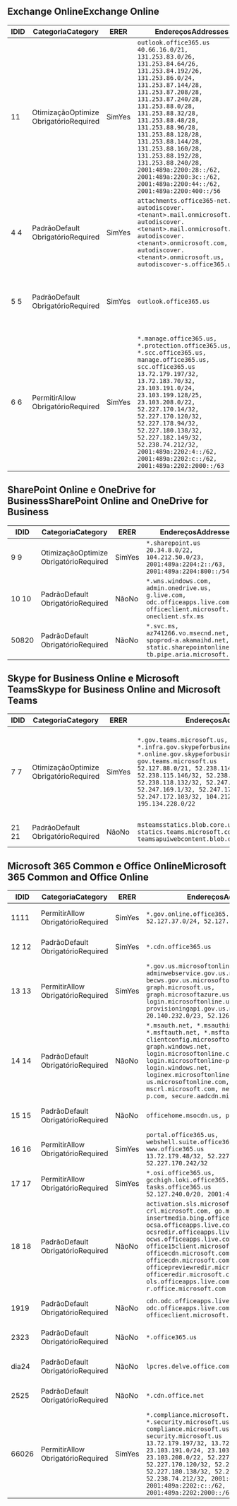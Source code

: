 <!--THIS FILE IS AUTOMATICALLY GENERATED. MANUAL CHANGES WILL BE OVERWRITTEN.-->
<!--Please contact the Office 365 Endpoints team with any questions.-->
<!--USGovGCCHigh endpoints version 2020052800-->
<!--File generated 2020-05-28 11:00:09.4853-->

## <a name="exchange-online"></a><span data-ttu-id="6e9e8-101">Exchange Online</span><span class="sxs-lookup"><span data-stu-id="6e9e8-101">Exchange Online</span></span>

<span data-ttu-id="6e9e8-102">ID</span><span class="sxs-lookup"><span data-stu-id="6e9e8-102">ID</span></span> | <span data-ttu-id="6e9e8-103">Categoria</span><span class="sxs-lookup"><span data-stu-id="6e9e8-103">Category</span></span> | <span data-ttu-id="6e9e8-104">ER</span><span class="sxs-lookup"><span data-stu-id="6e9e8-104">ER</span></span> | <span data-ttu-id="6e9e8-105">Endereços</span><span class="sxs-lookup"><span data-stu-id="6e9e8-105">Addresses</span></span> | <span data-ttu-id="6e9e8-106">Portas</span><span class="sxs-lookup"><span data-stu-id="6e9e8-106">Ports</span></span>
-- | -------------------- | --- | ------------------------------------------------------------------------------------------------------------------------------------------------------------------------------------------------------------------------------------------------------------------------------------------------------------------------------------------------------------------------------------------------------------------------------------------------ | -------------------------------
<span data-ttu-id="6e9e8-107">1</span><span class="sxs-lookup"><span data-stu-id="6e9e8-107">1</span></span> | <span data-ttu-id="6e9e8-108">Otimização</span><span class="sxs-lookup"><span data-stu-id="6e9e8-108">Optimize</span></span><BR><span data-ttu-id="6e9e8-109">Obrigatório</span><span class="sxs-lookup"><span data-stu-id="6e9e8-109">Required</span></span> | <span data-ttu-id="6e9e8-110">Sim</span><span class="sxs-lookup"><span data-stu-id="6e9e8-110">Yes</span></span> | `outlook.office365.us`<BR>`40.66.16.0/21, 131.253.83.0/26, 131.253.84.64/26, 131.253.84.192/26, 131.253.86.0/24, 131.253.87.144/28, 131.253.87.208/28, 131.253.87.240/28, 131.253.88.0/28, 131.253.88.32/28, 131.253.88.48/28, 131.253.88.96/28, 131.253.88.128/28, 131.253.88.144/28, 131.253.88.160/28, 131.253.88.192/28, 131.253.88.240/28, 2001:489a:2200:28::/62, 2001:489a:2200:3c::/62, 2001:489a:2200:44::/62, 2001:489a:2200:400::/56` | <span data-ttu-id="6e9e8-111">**TCP:** 443, 80</span><span class="sxs-lookup"><span data-stu-id="6e9e8-111">**TCP:** 443, 80</span></span>
<span data-ttu-id="6e9e8-112">4 </span><span class="sxs-lookup"><span data-stu-id="6e9e8-112">4</span></span> | <span data-ttu-id="6e9e8-113">Padrão</span><span class="sxs-lookup"><span data-stu-id="6e9e8-113">Default</span></span><BR><span data-ttu-id="6e9e8-114">Obrigatório</span><span class="sxs-lookup"><span data-stu-id="6e9e8-114">Required</span></span> | <span data-ttu-id="6e9e8-115">Sim</span><span class="sxs-lookup"><span data-stu-id="6e9e8-115">Yes</span></span> | `attachments.office365-net.us, autodiscover.<tenant>.mail.onmicrosoft.com, autodiscover.<tenant>.mail.onmicrosoft.us, autodiscover.<tenant>.onmicrosoft.com, autodiscover.<tenant>.onmicrosoft.us, autodiscover-s.office365.us` | <span data-ttu-id="6e9e8-116">**TCP:** 443, 80</span><span class="sxs-lookup"><span data-stu-id="6e9e8-116">**TCP:** 443, 80</span></span>
<span data-ttu-id="6e9e8-117">5 </span><span class="sxs-lookup"><span data-stu-id="6e9e8-117">5</span></span> | <span data-ttu-id="6e9e8-118">Padrão</span><span class="sxs-lookup"><span data-stu-id="6e9e8-118">Default</span></span><BR><span data-ttu-id="6e9e8-119">Obrigatório</span><span class="sxs-lookup"><span data-stu-id="6e9e8-119">Required</span></span> | <span data-ttu-id="6e9e8-120">Sim</span><span class="sxs-lookup"><span data-stu-id="6e9e8-120">Yes</span></span> | `outlook.office365.us` | <span data-ttu-id="6e9e8-121">**TCP:** 143, 25, 587, 993, 995</span><span class="sxs-lookup"><span data-stu-id="6e9e8-121">**TCP:** 143, 25, 587, 993, 995</span></span>
<span data-ttu-id="6e9e8-122">6 </span><span class="sxs-lookup"><span data-stu-id="6e9e8-122">6</span></span> | <span data-ttu-id="6e9e8-123">Permitir</span><span class="sxs-lookup"><span data-stu-id="6e9e8-123">Allow</span></span><BR><span data-ttu-id="6e9e8-124">Obrigatório</span><span class="sxs-lookup"><span data-stu-id="6e9e8-124">Required</span></span> | <span data-ttu-id="6e9e8-125">Sim</span><span class="sxs-lookup"><span data-stu-id="6e9e8-125">Yes</span></span> | `*.manage.office365.us, *.protection.office365.us, *.scc.office365.us, manage.office365.us, scc.office365.us`<BR>`13.72.179.197/32, 13.72.183.70/32, 23.103.191.0/24, 23.103.199.128/25, 23.103.208.0/22, 52.227.170.14/32, 52.227.170.120/32, 52.227.178.94/32, 52.227.180.138/32, 52.227.182.149/32, 52.238.74.212/32, 2001:489a:2202:4::/62, 2001:489a:2202:c::/62, 2001:489a:2202:2000::/63` | <span data-ttu-id="6e9e8-126">**TCP:** 25, 443</span><span class="sxs-lookup"><span data-stu-id="6e9e8-126">**TCP:** 25, 443</span></span>

## <a name="sharepoint-online-and-onedrive-for-business"></a><span data-ttu-id="6e9e8-127">SharePoint Online e OneDrive for Business</span><span class="sxs-lookup"><span data-stu-id="6e9e8-127">SharePoint Online and OneDrive for Business</span></span>

<span data-ttu-id="6e9e8-128">ID</span><span class="sxs-lookup"><span data-stu-id="6e9e8-128">ID</span></span> | <span data-ttu-id="6e9e8-129">Categoria</span><span class="sxs-lookup"><span data-stu-id="6e9e8-129">Category</span></span> | <span data-ttu-id="6e9e8-130">ER</span><span class="sxs-lookup"><span data-stu-id="6e9e8-130">ER</span></span> | <span data-ttu-id="6e9e8-131">Endereços</span><span class="sxs-lookup"><span data-stu-id="6e9e8-131">Addresses</span></span> | <span data-ttu-id="6e9e8-132">Portas</span><span class="sxs-lookup"><span data-stu-id="6e9e8-132">Ports</span></span>
-- | -------------------- | --- | ------------------------------------------------------------------------------------------------------------------------- | ----------------
<span data-ttu-id="6e9e8-133">9 </span><span class="sxs-lookup"><span data-stu-id="6e9e8-133">9</span></span> | <span data-ttu-id="6e9e8-134">Otimização</span><span class="sxs-lookup"><span data-stu-id="6e9e8-134">Optimize</span></span><BR><span data-ttu-id="6e9e8-135">Obrigatório</span><span class="sxs-lookup"><span data-stu-id="6e9e8-135">Required</span></span> | <span data-ttu-id="6e9e8-136">Sim</span><span class="sxs-lookup"><span data-stu-id="6e9e8-136">Yes</span></span> | `*.sharepoint.us`<BR>`20.34.8.0/22, 104.212.50.0/23, 2001:489a:2204:2::/63, 2001:489a:2204:800::/54` | <span data-ttu-id="6e9e8-137">**TCP:** 443, 80</span><span class="sxs-lookup"><span data-stu-id="6e9e8-137">**TCP:** 443, 80</span></span>
<span data-ttu-id="6e9e8-138">10 </span><span class="sxs-lookup"><span data-stu-id="6e9e8-138">10</span></span> | <span data-ttu-id="6e9e8-139">Padrão</span><span class="sxs-lookup"><span data-stu-id="6e9e8-139">Default</span></span><BR><span data-ttu-id="6e9e8-140">Obrigatório</span><span class="sxs-lookup"><span data-stu-id="6e9e8-140">Required</span></span> | <span data-ttu-id="6e9e8-141">Não</span><span class="sxs-lookup"><span data-stu-id="6e9e8-141">No</span></span> | `*.wns.windows.com, admin.onedrive.us, g.live.com, odc.officeapps.live.com, officeclient.microsoft.com, oneclient.sfx.ms` | <span data-ttu-id="6e9e8-142">**TCP:** 443, 80</span><span class="sxs-lookup"><span data-stu-id="6e9e8-142">**TCP:** 443, 80</span></span>
<span data-ttu-id="6e9e8-143">508</span><span class="sxs-lookup"><span data-stu-id="6e9e8-143">20</span></span> | <span data-ttu-id="6e9e8-144">Padrão</span><span class="sxs-lookup"><span data-stu-id="6e9e8-144">Default</span></span><BR><span data-ttu-id="6e9e8-145">Obrigatório</span><span class="sxs-lookup"><span data-stu-id="6e9e8-145">Required</span></span> | <span data-ttu-id="6e9e8-146">Não</span><span class="sxs-lookup"><span data-stu-id="6e9e8-146">No</span></span> | `*.svc.ms, az741266.vo.msecnd.net, spoprod-a.akamaihd.net, static.sharepointonline.com, tb.pipe.aria.microsoft.com` | <span data-ttu-id="6e9e8-147">**TCP:** 443, 80</span><span class="sxs-lookup"><span data-stu-id="6e9e8-147">**TCP:** 443, 80</span></span>

## <a name="skype-for-business-online-and-microsoft-teams"></a><span data-ttu-id="6e9e8-148">Skype for Business Online e Microsoft Teams</span><span class="sxs-lookup"><span data-stu-id="6e9e8-148">Skype for Business Online and Microsoft Teams</span></span>

<span data-ttu-id="6e9e8-149">ID</span><span class="sxs-lookup"><span data-stu-id="6e9e8-149">ID</span></span> | <span data-ttu-id="6e9e8-150">Categoria</span><span class="sxs-lookup"><span data-stu-id="6e9e8-150">Category</span></span> | <span data-ttu-id="6e9e8-151">ER</span><span class="sxs-lookup"><span data-stu-id="6e9e8-151">ER</span></span> | <span data-ttu-id="6e9e8-152">Endereços</span><span class="sxs-lookup"><span data-stu-id="6e9e8-152">Addresses</span></span> | <span data-ttu-id="6e9e8-153">Portas</span><span class="sxs-lookup"><span data-stu-id="6e9e8-153">Ports</span></span>
-- | -------------------- | --- | --------------------------------------------------------------------------------------------------------------------------------------------------------------------------------------------------------------------------------------------------------------------------------------------------------------------------------- | ---------------------------------------------------
<span data-ttu-id="6e9e8-154">7 </span><span class="sxs-lookup"><span data-stu-id="6e9e8-154">7</span></span> | <span data-ttu-id="6e9e8-155">Otimização</span><span class="sxs-lookup"><span data-stu-id="6e9e8-155">Optimize</span></span><BR><span data-ttu-id="6e9e8-156">Obrigatório</span><span class="sxs-lookup"><span data-stu-id="6e9e8-156">Required</span></span> | <span data-ttu-id="6e9e8-157">Sim</span><span class="sxs-lookup"><span data-stu-id="6e9e8-157">Yes</span></span> | `*.gov.teams.microsoft.us, *.infra.gov.skypeforbusiness.us, *.online.gov.skypeforbusiness.us, gov.teams.microsoft.us`<BR>`52.127.88.0/21, 52.238.114.160/32, 52.238.115.146/32, 52.238.117.171/32, 52.238.118.132/32, 52.247.167.192/32, 52.247.169.1/32, 52.247.172.50/32, 52.247.172.103/32, 104.212.44.0/22, 195.134.228.0/22` | <span data-ttu-id="6e9e8-158">**TCP:** 443, 80</span><span class="sxs-lookup"><span data-stu-id="6e9e8-158">**TCP:** 443, 80</span></span><BR><span data-ttu-id="6e9e8-159">**UDP:** 3478, 3479, 3480, 3481</span><span class="sxs-lookup"><span data-stu-id="6e9e8-159">**UDP:** 3478, 3479, 3480, 3481</span></span>
<span data-ttu-id="6e9e8-160"> 21 </span><span class="sxs-lookup"><span data-stu-id="6e9e8-160">21</span></span> | <span data-ttu-id="6e9e8-161">Padrão</span><span class="sxs-lookup"><span data-stu-id="6e9e8-161">Default</span></span><BR><span data-ttu-id="6e9e8-162">Obrigatório</span><span class="sxs-lookup"><span data-stu-id="6e9e8-162">Required</span></span> | <span data-ttu-id="6e9e8-163">Não</span><span class="sxs-lookup"><span data-stu-id="6e9e8-163">No</span></span> | `msteamsstatics.blob.core.usgovcloudapi.net, statics.teams.microsoft.com, teamsapuiwebcontent.blob.core.usgovcloudapi.net` | <span data-ttu-id="6e9e8-164">**TCP:** 443</span><span class="sxs-lookup"><span data-stu-id="6e9e8-164">**TCP:** 443</span></span>

## <a name="microsoft-365-common-and-office-online"></a><span data-ttu-id="6e9e8-165">Microsoft 365 Common e Office Online</span><span class="sxs-lookup"><span data-stu-id="6e9e8-165">Microsoft 365 Common and Office Online</span></span>

<span data-ttu-id="6e9e8-166">ID</span><span class="sxs-lookup"><span data-stu-id="6e9e8-166">ID</span></span> | <span data-ttu-id="6e9e8-167">Categoria</span><span class="sxs-lookup"><span data-stu-id="6e9e8-167">Category</span></span> | <span data-ttu-id="6e9e8-168">ER</span><span class="sxs-lookup"><span data-stu-id="6e9e8-168">ER</span></span> | <span data-ttu-id="6e9e8-169">Endereços</span><span class="sxs-lookup"><span data-stu-id="6e9e8-169">Addresses</span></span> | <span data-ttu-id="6e9e8-170">Portas</span><span class="sxs-lookup"><span data-stu-id="6e9e8-170">Ports</span></span>
-- | ------------------- | --- | ---------------------------------------------------------------------------------------------------------------------------------------------------------------------------------------------------------------------------------------------------------------------------------------------------------------------------------------------------------------------------------------------- | ----------------
<span data-ttu-id="6e9e8-171">11</span><span class="sxs-lookup"><span data-stu-id="6e9e8-171">11</span></span> | <span data-ttu-id="6e9e8-172">Permitir</span><span class="sxs-lookup"><span data-stu-id="6e9e8-172">Allow</span></span><BR><span data-ttu-id="6e9e8-173">Obrigatório</span><span class="sxs-lookup"><span data-stu-id="6e9e8-173">Required</span></span> | <span data-ttu-id="6e9e8-174">Sim</span><span class="sxs-lookup"><span data-stu-id="6e9e8-174">Yes</span></span> | `*.gov.online.office365.us`<BR>`52.127.37.0/24, 52.127.82.0/23` | <span data-ttu-id="6e9e8-175">**TCP:** 443</span><span class="sxs-lookup"><span data-stu-id="6e9e8-175">**TCP:** 443</span></span>
<span data-ttu-id="6e9e8-176">12 </span><span class="sxs-lookup"><span data-stu-id="6e9e8-176">12</span></span> | <span data-ttu-id="6e9e8-177">Padrão</span><span class="sxs-lookup"><span data-stu-id="6e9e8-177">Default</span></span><BR><span data-ttu-id="6e9e8-178">Obrigatório</span><span class="sxs-lookup"><span data-stu-id="6e9e8-178">Required</span></span> | <span data-ttu-id="6e9e8-179">Sim</span><span class="sxs-lookup"><span data-stu-id="6e9e8-179">Yes</span></span> | `*.cdn.office365.us` | <span data-ttu-id="6e9e8-180">**TCP:** 443</span><span class="sxs-lookup"><span data-stu-id="6e9e8-180">**TCP:** 443</span></span>
<span data-ttu-id="6e9e8-181">13 </span><span class="sxs-lookup"><span data-stu-id="6e9e8-181">13</span></span> | <span data-ttu-id="6e9e8-182">Permitir</span><span class="sxs-lookup"><span data-stu-id="6e9e8-182">Allow</span></span><BR><span data-ttu-id="6e9e8-183">Obrigatório</span><span class="sxs-lookup"><span data-stu-id="6e9e8-183">Required</span></span> | <span data-ttu-id="6e9e8-184">Sim</span><span class="sxs-lookup"><span data-stu-id="6e9e8-184">Yes</span></span> | `*.gov.us.microsoftonline.com, adminwebservice.gov.us.microsoftonline.com, becws.gov.us.microsoftonline.com, graph.microsoft.us, graph.microsoftazure.us, login.microsoftonline.us, provisioningapi.gov.us.microsoftonline.com`<BR>`20.140.232.0/23, 52.126.194.0/23` | <span data-ttu-id="6e9e8-185">**TCP:** 443</span><span class="sxs-lookup"><span data-stu-id="6e9e8-185">**TCP:** 443</span></span>
<span data-ttu-id="6e9e8-186">14 </span><span class="sxs-lookup"><span data-stu-id="6e9e8-186">14</span></span> | <span data-ttu-id="6e9e8-187">Padrão</span><span class="sxs-lookup"><span data-stu-id="6e9e8-187">Default</span></span><BR><span data-ttu-id="6e9e8-188">Obrigatório</span><span class="sxs-lookup"><span data-stu-id="6e9e8-188">Required</span></span> | <span data-ttu-id="6e9e8-189">Não</span><span class="sxs-lookup"><span data-stu-id="6e9e8-189">No</span></span> | `*.msauth.net, *.msauthimages.us, *.msftauth.net, *.msftauthimages.us, clientconfig.microsoftonline-p.net, graph.windows.net, login.microsoftonline.com, login.microsoftonline-p.com, login.windows.net, loginex.microsoftonline.com, login-us.microsoftonline.com, mscrl.microsoft.com, nexus.microsoftonline-p.com, secure.aadcdn.microsoftonline-p.com` | <span data-ttu-id="6e9e8-190">**TCP:** 443</span><span class="sxs-lookup"><span data-stu-id="6e9e8-190">**TCP:** 443</span></span>
<span data-ttu-id="6e9e8-191">15 </span><span class="sxs-lookup"><span data-stu-id="6e9e8-191">15</span></span> | <span data-ttu-id="6e9e8-192">Padrão</span><span class="sxs-lookup"><span data-stu-id="6e9e8-192">Default</span></span><BR><span data-ttu-id="6e9e8-193">Obrigatório</span><span class="sxs-lookup"><span data-stu-id="6e9e8-193">Required</span></span> | <span data-ttu-id="6e9e8-194">Não</span><span class="sxs-lookup"><span data-stu-id="6e9e8-194">No</span></span> | `officehome.msocdn.us, prod.msocdn.us` | <span data-ttu-id="6e9e8-195">**TCP:** 443, 80</span><span class="sxs-lookup"><span data-stu-id="6e9e8-195">**TCP:** 443, 80</span></span>
<span data-ttu-id="6e9e8-196">16 </span><span class="sxs-lookup"><span data-stu-id="6e9e8-196">16</span></span> | <span data-ttu-id="6e9e8-197">Permitir</span><span class="sxs-lookup"><span data-stu-id="6e9e8-197">Allow</span></span><BR><span data-ttu-id="6e9e8-198">Obrigatório</span><span class="sxs-lookup"><span data-stu-id="6e9e8-198">Required</span></span> | <span data-ttu-id="6e9e8-199">Sim</span><span class="sxs-lookup"><span data-stu-id="6e9e8-199">Yes</span></span> | `portal.office365.us, webshell.suite.office365.us, www.office365.us`<BR>`13.72.179.48/32, 52.227.167.206/32, 52.227.170.242/32` | <span data-ttu-id="6e9e8-200">**TCP:** 443, 80</span><span class="sxs-lookup"><span data-stu-id="6e9e8-200">**TCP:** 443, 80</span></span>
<span data-ttu-id="6e9e8-201">17 </span><span class="sxs-lookup"><span data-stu-id="6e9e8-201">17</span></span> | <span data-ttu-id="6e9e8-202">Permitir</span><span class="sxs-lookup"><span data-stu-id="6e9e8-202">Allow</span></span><BR><span data-ttu-id="6e9e8-203">Obrigatório</span><span class="sxs-lookup"><span data-stu-id="6e9e8-203">Required</span></span> | <span data-ttu-id="6e9e8-204">Sim</span><span class="sxs-lookup"><span data-stu-id="6e9e8-204">Yes</span></span> | `*.osi.office365.us, gcchigh.loki.office365.us, tasks.office365.us`<BR>`52.127.240.0/20, 2001:489a:2206::/48` | <span data-ttu-id="6e9e8-205">**TCP:** 443</span><span class="sxs-lookup"><span data-stu-id="6e9e8-205">**TCP:** 443</span></span>
<span data-ttu-id="6e9e8-206">18 </span><span class="sxs-lookup"><span data-stu-id="6e9e8-206">18</span></span> | <span data-ttu-id="6e9e8-207">Padrão</span><span class="sxs-lookup"><span data-stu-id="6e9e8-207">Default</span></span><BR><span data-ttu-id="6e9e8-208">Obrigatório</span><span class="sxs-lookup"><span data-stu-id="6e9e8-208">Required</span></span> | <span data-ttu-id="6e9e8-209">Não</span><span class="sxs-lookup"><span data-stu-id="6e9e8-209">No</span></span> | `activation.sls.microsoft.com, crl.microsoft.com, go.microsoft.com, insertmedia.bing.office.net, ocsa.officeapps.live.com, ocsredir.officeapps.live.com, ocws.officeapps.live.com, office15client.microsoft.com, officecdn.microsoft.com, officecdn.microsoft.com.edgesuite.net, officepreviewredir.microsoft.com, officeredir.microsoft.com, ols.officeapps.live.com, r.office.microsoft.com` | <span data-ttu-id="6e9e8-210">**TCP:** 443, 80</span><span class="sxs-lookup"><span data-stu-id="6e9e8-210">**TCP:** 443, 80</span></span>
<span data-ttu-id="6e9e8-211">19</span><span class="sxs-lookup"><span data-stu-id="6e9e8-211">19</span></span> | <span data-ttu-id="6e9e8-212">Padrão</span><span class="sxs-lookup"><span data-stu-id="6e9e8-212">Default</span></span><BR><span data-ttu-id="6e9e8-213">Obrigatório</span><span class="sxs-lookup"><span data-stu-id="6e9e8-213">Required</span></span> | <span data-ttu-id="6e9e8-214">Não</span><span class="sxs-lookup"><span data-stu-id="6e9e8-214">No</span></span> | `cdn.odc.officeapps.live.com, odc.officeapps.live.com, officeclient.microsoft.com` | <span data-ttu-id="6e9e8-215">**TCP:** 443, 80</span><span class="sxs-lookup"><span data-stu-id="6e9e8-215">**TCP:** 443, 80</span></span>
<span data-ttu-id="6e9e8-216">23</span><span class="sxs-lookup"><span data-stu-id="6e9e8-216">23</span></span> | <span data-ttu-id="6e9e8-217">Padrão</span><span class="sxs-lookup"><span data-stu-id="6e9e8-217">Default</span></span><BR><span data-ttu-id="6e9e8-218">Obrigatório</span><span class="sxs-lookup"><span data-stu-id="6e9e8-218">Required</span></span> | <span data-ttu-id="6e9e8-219">Não</span><span class="sxs-lookup"><span data-stu-id="6e9e8-219">No</span></span> | `*.office365.us` | <span data-ttu-id="6e9e8-220">**TCP:** 443, 80</span><span class="sxs-lookup"><span data-stu-id="6e9e8-220">**TCP:** 443, 80</span></span>
<span data-ttu-id="6e9e8-221">dia</span><span class="sxs-lookup"><span data-stu-id="6e9e8-221">24</span></span> | <span data-ttu-id="6e9e8-222">Padrão</span><span class="sxs-lookup"><span data-stu-id="6e9e8-222">Default</span></span><BR><span data-ttu-id="6e9e8-223">Obrigatório</span><span class="sxs-lookup"><span data-stu-id="6e9e8-223">Required</span></span> | <span data-ttu-id="6e9e8-224">Não</span><span class="sxs-lookup"><span data-stu-id="6e9e8-224">No</span></span> | `lpcres.delve.office.com` | <span data-ttu-id="6e9e8-225">**TCP:** 443</span><span class="sxs-lookup"><span data-stu-id="6e9e8-225">**TCP:** 443</span></span>
<span data-ttu-id="6e9e8-226">25</span><span class="sxs-lookup"><span data-stu-id="6e9e8-226">25</span></span> | <span data-ttu-id="6e9e8-227">Padrão</span><span class="sxs-lookup"><span data-stu-id="6e9e8-227">Default</span></span><BR><span data-ttu-id="6e9e8-228">Obrigatório</span><span class="sxs-lookup"><span data-stu-id="6e9e8-228">Required</span></span> | <span data-ttu-id="6e9e8-229">Não</span><span class="sxs-lookup"><span data-stu-id="6e9e8-229">No</span></span> | `*.cdn.office.net` | <span data-ttu-id="6e9e8-230">**TCP:** 443</span><span class="sxs-lookup"><span data-stu-id="6e9e8-230">**TCP:** 443</span></span>
<span data-ttu-id="6e9e8-231">660</span><span class="sxs-lookup"><span data-stu-id="6e9e8-231">26</span></span> | <span data-ttu-id="6e9e8-232">Permitir</span><span class="sxs-lookup"><span data-stu-id="6e9e8-232">Allow</span></span><BR><span data-ttu-id="6e9e8-233">Obrigatório</span><span class="sxs-lookup"><span data-stu-id="6e9e8-233">Required</span></span> | <span data-ttu-id="6e9e8-234">Sim</span><span class="sxs-lookup"><span data-stu-id="6e9e8-234">Yes</span></span> | `*.compliance.microsoft.us, *.security.microsoft.us, compliance.microsoft.us, security.microsoft.us`<BR>`13.72.179.197/32, 13.72.183.70/32, 23.103.191.0/24, 23.103.199.128/25, 23.103.208.0/22, 52.227.170.14/32, 52.227.170.120/32, 52.227.178.94/32, 52.227.180.138/32, 52.227.182.149/32, 52.238.74.212/32, 2001:489a:2202:4::/62, 2001:489a:2202:c::/62, 2001:489a:2202:2000::/63` | <span data-ttu-id="6e9e8-235">**TCP:** 443, 80</span><span class="sxs-lookup"><span data-stu-id="6e9e8-235">**TCP:** 443, 80</span></span>
